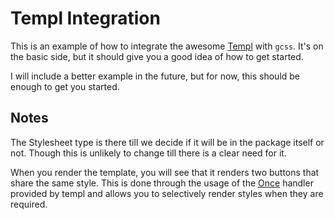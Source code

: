 # Templ Integration

This is an example of how to integrate the awesome [Templ](https://templ.guide) with `gcss`.
It's on the basic side, but it should give you a good idea of how to get started.

I will include a better example in the future, but for now, this should be enough to get you started.

## Notes

The Stylesheet type is there till we decide if it will be in the package itself or not.
Though this is unlikely to change till there is a clear need for it.

When you render the template, you will see that it renders two buttons that share the same style. 
This is done through the usage of the [Once](https://templ.guide/syntax-and-usage/render-once) handler provided by templ
and allows you to selectively render styles when they are required.
